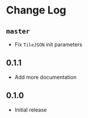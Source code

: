 #  Change Log

## `master`
* Fix `TileJSON` init parameters

## 0.1.1
* Add more documentation

## 0.1.0
* Initial release

